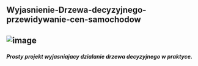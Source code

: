 <h2> Wyjasnienie-Drzewa-decyzyjnego-przewidywanie-cen-samochodow<h2>
 
  
  ![image](https://user-images.githubusercontent.com/98030977/162336732-396d5245-4299-492c-b3fb-d84389e444d7.png)

  
  
  <h5>Prosty projekt wyjasniajacy dzialanie drzewa decyzyjnego w praktyce.<h5>
